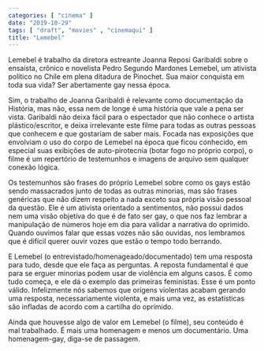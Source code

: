 ```yaml
---
categories: [ "cinema" ]
date: "2019-10-29"
tags: [ "draft", "movies" , "cinemaqui" ]
title: "Lemebel"
---
```

Lemebel é trabalho da diretora estreante Joanna Reposi Garibaldi sobre o ensaísta, crônico e novelista Pedro Segundo Mardones Lemebel, um ativista político no Chile em plena ditadura de Pinochet. Sua maior conquista em toda sua vida? Ser abertamente gay nessa época.

Sim, o trabalho de Joanna Garibaldi é relevante como documentação da História, mas não, essa nem de longe é uma história que vale a pena ser vista. Garibaldi não deixa fácil para o espectador que não conhece o artista plástico/escritor, e deixa irrelevante este filme para todas as outras pessoas que conhecem e que gostariam de saber mais. Focada nas exposições que envolviam o uso do corpo de Lemebel na época que ficou conhecido, em especial suas exibições de auto-pirotecnia (botar fogo no próprio corpo), o filme é um repertório de testemunhos e imagens de arquivo sem qualquer conexão lógica.

Os testemunhos são frases do próprio Lemebel sobre como os gays estão sendo massacrados junto de todas as outras minorias, mas são frases genéricas que não dizem respeito a nada exceto sua própria visão pessoal da questão. Ele é um ativista orientado a sentimentos, não possui dados nem uma visão objetiva do que é de fato ser gay, o que nos faz lembrar a manipulação de números hoje em dia para validar a narrativa do oprimido. Quando ouvimos falar que essas vozes não são ouvidas, nos lembramos que é difícil querer ouvir vozes que estão o tempo todo berrando.

E Lemebel (o entrevistado/homenageado/documentado) tem uma resposta para tudo, desde que ele faça as perguntas. A reposta fundamental é que para se erguer minorias podem usar de violência em alguns casos. É como tudo começa, e ele dá o exemplo das primeiras feministas. Esse é um ponto válido. Infelizmente nós sabemos que origens violentas acabam gerando uma resposta, necessariamente violenta, e mais uma vez, as estatísticas são infladas de acordo com a cartilha do oprimido.

Ainda que houvesse algo de valor em Lemebel (o filme), seu conteúdo é mal trabalhado. É mais uma homenagem e menos um documentário. Uma homenagem-gay, diga-se de passagem.
